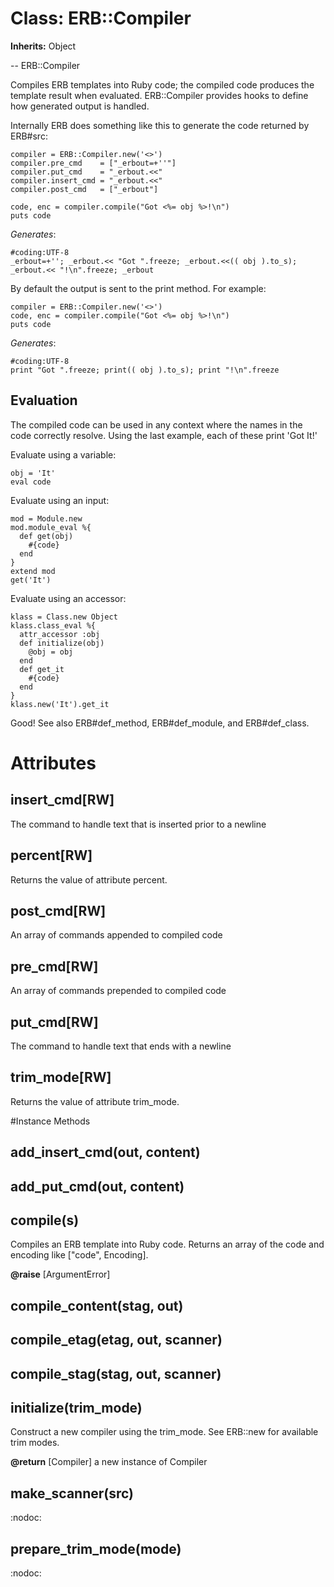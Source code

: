 # Class: ERB::Compiler
**Inherits:** Object
    

-- ERB::Compiler

Compiles ERB templates into Ruby code; the compiled code produces the template
result when evaluated. ERB::Compiler provides hooks to define how generated
output is handled.

Internally ERB does something like this to generate the code returned by
ERB#src:

    compiler = ERB::Compiler.new('<>')
    compiler.pre_cmd    = ["_erbout=+''"]
    compiler.put_cmd    = "_erbout.<<"
    compiler.insert_cmd = "_erbout.<<"
    compiler.post_cmd   = ["_erbout"]

    code, enc = compiler.compile("Got <%= obj %>!\n")
    puts code

*Generates*:

    #coding:UTF-8
    _erbout=+''; _erbout.<< "Got ".freeze; _erbout.<<(( obj ).to_s); _erbout.<< "!\n".freeze; _erbout

By default the output is sent to the print method.  For example:

    compiler = ERB::Compiler.new('<>')
    code, enc = compiler.compile("Got <%= obj %>!\n")
    puts code

*Generates*:

    #coding:UTF-8
    print "Got ".freeze; print(( obj ).to_s); print "!\n".freeze

## Evaluation

The compiled code can be used in any context where the names in the code
correctly resolve. Using the last example, each of these print 'Got It!'

Evaluate using a variable:

    obj = 'It'
    eval code

Evaluate using an input:

    mod = Module.new
    mod.module_eval %{
      def get(obj)
        #{code}
      end
    }
    extend mod
    get('It')

Evaluate using an accessor:

    klass = Class.new Object
    klass.class_eval %{
      attr_accessor :obj
      def initialize(obj)
        @obj = obj
      end
      def get_it
        #{code}
      end
    }
    klass.new('It').get_it

Good! See also ERB#def_method, ERB#def_module, and ERB#def_class.


# Attributes
## insert_cmd[RW] [](#attribute-i-insert_cmd)
The command to handle text that is inserted prior to a newline

## percent[RW] [](#attribute-i-percent)
Returns the value of attribute percent.

## post_cmd[RW] [](#attribute-i-post_cmd)
An array of commands appended to compiled code

## pre_cmd[RW] [](#attribute-i-pre_cmd)
An array of commands prepended to compiled code

## put_cmd[RW] [](#attribute-i-put_cmd)
The command to handle text that ends with a newline

## trim_mode[RW] [](#attribute-i-trim_mode)
Returns the value of attribute trim_mode.


#Instance Methods
## add_insert_cmd(out, content) [](#method-i-add_insert_cmd)

## add_put_cmd(out, content) [](#method-i-add_put_cmd)

## compile(s) [](#method-i-compile)
Compiles an ERB template into Ruby code.  Returns an array of the code and
encoding like ["code", Encoding].

**@raise** [ArgumentError] 

## compile_content(stag, out) [](#method-i-compile_content)

## compile_etag(etag, out, scanner) [](#method-i-compile_etag)

## compile_stag(stag, out, scanner) [](#method-i-compile_stag)

## initialize(trim_mode) [](#method-i-initialize)
Construct a new compiler using the trim_mode. See ERB::new for available trim
modes.

**@return** [Compiler] a new instance of Compiler

## make_scanner(src) [](#method-i-make_scanner)
:nodoc:

## prepare_trim_mode(mode) [](#method-i-prepare_trim_mode)
:nodoc:

